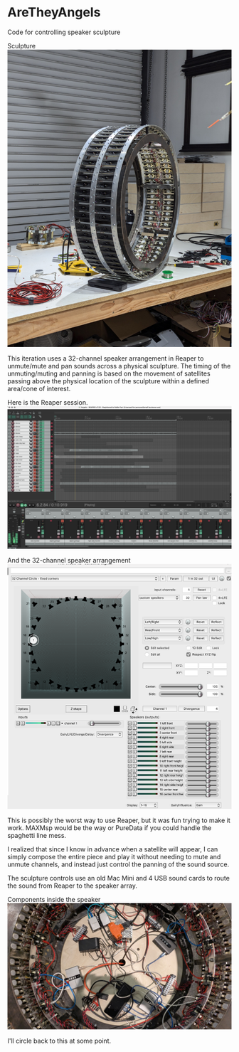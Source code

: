 # AreTheyAngels
Code for controlling speaker sculpture

Sculpture
![The Sculpture being built](https://github.com/freaug/AreTheyAngels/blob/main/media/Sculpture.jpg)

This iteration uses a 32-channel speaker arrangement in Reaper to unmute/mute and pan sounds across a physical sculpture. The timing of the unmuting/muting and panning is based on the movement of satellites passing above the physical location of the sculpture within a defined area/cone of interest. 

Here is the Reaper session.
![An image of the Reaper session for the sculpture](https://github.com/freaug/AreTheyAngels/blob/main/media/Reaper.png)

And the 32-channel speaker arrangement
![An image of the 32 channel speaker arrangement](https://github.com/freaug/AreTheyAngels/blob/main/media/32-Channel-Reaper.png)

This is possibly the worst way to use Reaper, but it was fun trying to make it work.  MAXMsp would be the way or PureData if you could handle the spaghetti line mess. 

I realized that since I know in advance when a satellite will appear, I can simply compose the entire piece and play it without needing to mute and unmute channels, and instead just control the panning of the sound source. 

The sculpture controls use an old Mac Mini and 4 USB sound cards to route the sound from Reaper to the speaker array.

Components inside the speaker
![Components inside the sculpture](https://github.com/freaug/AreTheyAngels/blob/main/media/Sculpture-With-Components.jpg)

I'll circle back to this at some point.


